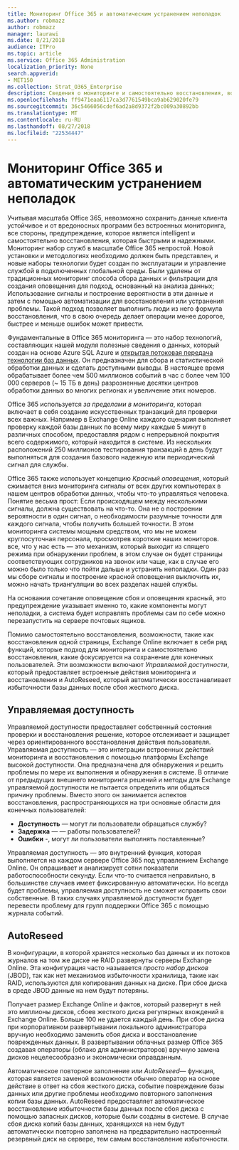 ```yaml
---
title: Мониторинг Office 365 и автоматическим устранением неполадок
ms.author: robmazz
author: robmazz
manager: laurawi
ms.date: 8/21/2018
audience: ITPro
ms.topic: article
ms.service: Office 365 Administration
localization_priority: None
search.appverid:
- MET150
ms.collection: Strat_O365_Enterprise
description: Сведения о мониторинге и самостоятельно восстановления, возможности Office 365.
ms.openlocfilehash: ff9471eaa6117ca3d7761549bca9ab629020fe79
ms.sourcegitcommit: 36c5466056cdef6ad2a8d9372f2bc009a30892bb
ms.translationtype: MT
ms.contentlocale: ru-RU
ms.lasthandoff: 08/27/2018
ms.locfileid: "22534447"
---
```

# <a name="office-365-monitoring-and-self-healing"></a>Мониторинг Office 365 и автоматическим устранением неполадок
Учитывая масштаба Office 365, невозможно сохранить данные клиента устойчивое и от вредоносных программ без встроенных мониторинга, все стороны, предупреждение, которое является intelligent и самостоятельно восстановления, которая быстрыми и надежными. Мониторинг набор служб в масштабе Office 365 непростой. Новой установки и методологиях необходимо должен быть представлен, и новые наборы технологии будет создан по эксплуатации и управление службой в подключенных глобальной среды. Были удалены от традиционных мониторинг способа сбора данных и фильтрации для создания оповещения для подход, основанный на анализа данных; Использование сигналы и построение вероятности в эти данные и затем с помощью автоматизации для восстановления или устранения проблемы. Такой подход позволяет выполнить люди из него формула восстановления, что в свою очередь делает операции менее дорогое, быстрее и меньше ошибок может привести. 

Фундаментальные в Office 365 мониторинга — это набор технологий, составляющих нашей модуля полезные сведения о данных, который создан на основе Azure SQL Azure и [открытая потоковая передача технологии баз данных](http://cassandra.apache.org/). Он предназначен для сбора и статистической обработки данных и сделать доступными выводы. В настоящее время обрабатывает более чем 500 миллионов событий в час с более чем 100 000 серверов (~ 15 ТБ в день) разрозненные десятки центров обработки данных во многих регионах и увеличение этих номеров. 

Office 365 используется *за пределами в мониторинга*, которая включает в себя создание искусственных транзакций для проверки всех важных. Например в Exchange Online каждого сценария выполняет проверку каждой базы данных по всему миру каждые 5 минут в различных способом, предоставляя рядом с непрерывной покрытия всего содержимого, который находится в системе. Из нескольких расположений 250 миллионов тестирования транзакций в день будут выполняться для создания базового надежную или периодический сигнал для службы. 

Office 365 также использует концепцию *Красный оповещения*, который сжимается вниз мониторинга сигналы от всех других компьютерах в нашем центров обработки данных, чтобы что-то управляться человека. Понятие весьма прост: Если происходящем между несколькими сигналы, должна существовать на что-то. Она не о построении вероятности в один сигнал, о необходимости разумные точности для каждого сигнала, чтобы получить большей точности. В этом мониторинга системы мощным средством, что мы не можем круглосуточная персонала, просмотрев короткие наших мониторов. все, что у нас есть — это механизм, который выходит из спящего режима при обнаружении проблем, в этом случае он будет страницы соответствующих сотрудников на звонок или чаще, как в случае его можно было только что пойти дальше и устранить неполадки. Один раз мы сборе сигналы и построение красной оповещения выключить их, можно начать триангуляции во всех разделах нашей службы. 

На основании сочетание оповещение сбоя и оповещения красный, это предупреждение указывает именно то, какие компоненты могут неполадки, а система будет исправлять проблемы сам по себе можно перезапустить на сервере почтовых ящиков. 

Помимо самостоятельно восстановления, возможности, такие как восстановления одной страницы, Exchange Online включает в себя ряд функций, которые подход для мониторинга и самостоятельно восстановления, какие фокусируется на сохранение для конечных пользователей. Эти возможности включают *Управляемой доступности*, который предоставляет встроенные действия мониторинга и восстановления и AutoReseed, который автоматически восстанавливает избыточности базы данных после сбоя жесткого диска. 

## <a name="managed-availability"></a>Управляемая доступность 
Управляемой доступности предоставляет собственный состояния проверки и восстановления решение, которое отслеживает и защищает через ориентированного восстановления действия пользователя. Управляемая доступность — это интеграции встроенных действий мониторинга и восстановления с помощью платформы Exchange высокой доступности. Она предназначена для обнаружения и решить проблемы по мере их выполнения и обнаружения в системе. В отличие от предыдущих внешнего мониторинга решений и методы для Exchange управляемой доступности не пытается определить или общаться причину проблемы. Вместо этого он занимается аспектов восстановления, распространяющихся на три основные области для конечных пользователей: 
- **Доступность** — могут ли пользователи обращаться службу? 
- **Задержка** — — работы пользователей? 
- **Ошибки** -, могут ли пользователи выполнять поставленные? 

Управляемая доступность — это внутренний функция, которая выполняется на каждом сервере Office 365 под управлением Exchange Online. Он опрашивает и анализирует сотни показатели работоспособности секунду. Если что-то считается неправильно, в большинстве случаев имеет фиксированную автоматически. Но всегда будет проблемы, управляемая доступность не сможет исправить свои собственные. В таких случаях управляемой доступности будет перевести проблему для групп поддержки Office 365 с помощью журнала событий. 

## <a name="autoreseed"></a>AutoReseed 
В конфигурации, в которой хранятся несколько баз данных и их потоков журналов на том же диске не RAID развернуты серверы Exchange Online. Эта конфигурация часто называется *просто набор дисков* (JBOD), так как нет механизмов избыточности хранилища, такие как RAID, используются для копирования данных на диске. При сбое диска в среде JBOD данные на нем будут потеряны. 

Получает размер Exchange Online и фактов, который развернут в ней это миллионы дисков, сбоев жесткого диска регулярных вхождений в Exchange Online. Больше 100 не удается каждый день. При сбое диска при корпоративном развертывании локального администратора вручную необходимо заменить сбоя диска и восстановление поврежденных данных. В развертывании облачных размер Office 365 создавая операторы (облако для администраторов) вручную замена дисков нецелесообразно и экономически оправданным. 

Автоматическое повторное заполнение или *AutoReseed*— функция, которая является заменой возможности обычно оператор на основе действие в ответ на сбоя жесткого диска, событие повреждение базы данных или другие проблемы необходимо повторного заполнения копии базы данных. AutoReseed предоставляет автоматическое восстановление избыточности базы данных после сбоя диска с помощью запасных дисков, которые были созданы в системе. В случае сбоя диска копий базы данных, хранящихся на нем будут автоматически повторно заполнена на предварительно настроенный резервный диск на сервере, тем самым восстановление избыточности. 